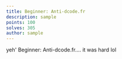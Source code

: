 ```yaml
---
title: Beginner: Anti-dcode.fr
description: sample
points: 100
solves: 305
author: sample
---
```


yeh' Beginner: Anti-dcode.fr.... it was hard lol
